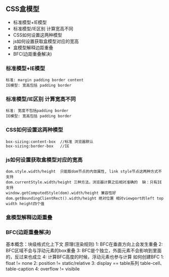 ## CSS盒模型
- 标准模型+IE模型
- 标准模型/IE区别 计算宽高不同
- CSS如何设置这两种模型
- js如何设置获取盒模型对应的宽高
- 盒模型解释边距重叠
- BFC(边距重叠解决)


### 标准模型+IE模型
    标准: margin padding border content 
    IE模型: 宽高包括 padding border

### 标准模型/IE区别 计算宽高不同
    标准: 宽度不包括padding border
    IE模型: 宽高包括 padding border

### CSS如何设置这两种模型
    box-sizing:content-box  //标准 浏览器默认
    box-sizing:border-box   //IE

### js如何设置获取盒模型对应的宽高
    dom.style.width/height  只能取dom节点的内敛属性, link style节点这两种方式不支持
    dom.currentStyle.width/height 三种方法，浏览器计算之后相对准确的  缺：只有IE支持
    window.getComputedStyle(dom).width/height 兼容性好
    dom.getBoundingClientRect().width/height 绝对位置 相对viewport的left top width height四个值

### 盒模型解释边距重叠

### BFC(边距重叠解决)
  基本概念：块级格式化上下文
  原理(渲染规则)
    1: BFC在垂直方向上会发生重叠
    2: BFC区域不会与浮动元素的box重叠
    3: BFC是个独立，外面元素不会影响到里面的，反过来也成立
    4: 计算BFC高度的时候，浮动元素也参与计算
  如何创建BFC
    1: float != none
    2: position != static/relative 
    3: display == table系列 table-cell、table-caption
    4: overflow != visibile 